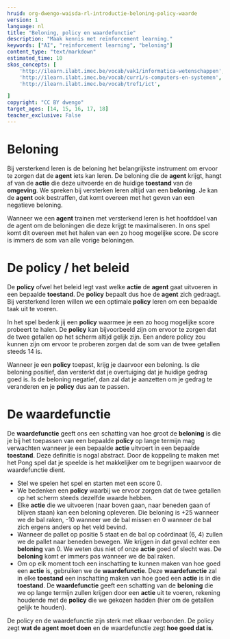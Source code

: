 ```yaml
---
hruid: org-dwengo-waisda-rl-introductie-beloning-policy-waarde
version: 1
language: nl
title: "Beloning, policy en waardefunctie"
description: "Maak kennis met reïnforcement learning."
keywords: ["AI", "reïnforcement learning", "beloning"]
content_type: "text/markdown"
estimated_time: 10
skos_concepts: [
    'http://ilearn.ilabt.imec.be/vocab/vak1/informatica-wetenschappen', 
    'http://ilearn.ilabt.imec.be/vocab/curr1/s-computers-en-systemen',
    'http://ilearn.ilabt.imec.be/vocab/tref1/ict',

]
copyright: "CC BY dwengo"
target_ages: [14, 15, 16, 17, 18]
teacher_exclusive: False
---
```


# Beloning

Bij versterkend leren is de beloning het belangrijkste instrument om ervoor te zorgen dat de **agent** iets kan leren. De beloning die de **agent** krijgt, hangt af van de **actie** die deze uitvoerde en de huidige **toestand** van de **omgeving**. We spreken bij versterken leren altijd van een **beloning**. Je kan de **agent** ook bestraffen, dat komt overeen met het geven van een negatieve beloning.

Wanneer we een **agent** trainen met versterkend leren is het hoofddoel van de agent om de beloningen die deze krijgt te maximaliseren. In ons spel komt dit overeen met het halen van een zo hoog mogelijke score. De score is immers de som van alle vorige beloningen.

# De policy / het beleid

De **policy** ofwel het beleid legt vast welke **actie** de **agent** gaat uitvoeren in een bepaalde **toestand**. De **policy** bepaalt dus hoe de **agent** zich gedraagt. Bij versterkend leren willen we een optimale **policy** leren om een bepaalde taak uit te voeren. 

In het spel bedenk jij een **policy** waarmee je een zo hoog mogelijke score probeert te halen. De **policy** kan bijvoorbeeld zijn om ervoor te zorgen dat de twee getallen op het scherm altijd gelijk zijn. Een andere policy zou kunnen zijn om ervoor te proberen zorgen dat de som van de twee getallen steeds 14 is. 

Wanneer je een **policy** toepast, krijg je daarvoor een beloning. Is die beloning positief, dan versterkt dat je overtuiging dat je huidige gedrag goed is. Is de beloning negatief, dan zal dat je aanzetten om je gedrag te veranderen en je **policy** dus aan te passen.

# De waardefunctie

De **waardefunctie** geeft ons een schatting van hoe groot de **beloning** is die je bij het toepassen van een bepaalde **policy** op lange termijn mag verwachten wanneer je een bepaalde **actie** uitvoert in een bepaalde **toestand**. Deze definitie is nogal abstract. Door de koppeling te maken met het Pong spel dat je speelde is het makkelijker om te begrijpen waarvoor de waardefunctie dient.

- Stel we spelen het spel en starten met een score 0.
- We bedenken een **policy** waarbij we ervoor zorgen dat de twee getallen op het scherm steeds dezelfde waarde hebben.
- Elke **actie** die we uitvoeren (naar boven gaan, naar beneden gaan of blijven staan) kan een beloning opleveren. Die beloning is +25 wanneer we de bal raken, -10 wanneer we de bal missen en 0 wanneer de bal zich ergens anders op het veld bevind. 
- Wanneer de pallet op positie 5 staat en de bal op coördinaat (6, 4) zullen we de pallet naar beneden bewegen. We krijgen in dat geval echter een **beloning** van 0. We weten dus niet of onze **actie** goed of slecht was. De **beloning** komt er immers pas wanneer we de bal raken.
- Om op elk moment toch een inschatting te kunnen maken van hoe goed een **actie** is, gebruiken we de **waardefunctie**. Deze **waardefunctie** zal in elke **toestand** een inschatting maken van hoe goed een **actie** is in die **toestand**. De **waardefunctie** geeft een schatting van de **beloning** die we op lange termijn zullen krijgen door een **actie** uit te voeren, rekening houdende met de **policy** die we gekozen hadden (hier om de getallen gelijk te houden).

De policy en de waardefunctie zijn sterk met elkaar verbonden. De policy zegt **wat de agent moet doen** en de waardefunctie zegt **hoe goed dat is**.